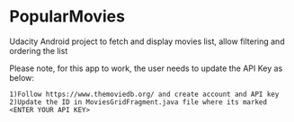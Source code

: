 # PopularMovies

Udacity Android project to fetch and display movies list, allow filtering and ordering the list

Please note, for this app to work, the user needs to update the API Key as below:

	1)Follow https://www.themoviedb.org/ and create account and API key
	2)Update the ID in MoviesGridFragment.java file where its marked <ENTER YOUR API KEY>

